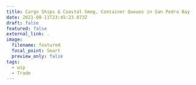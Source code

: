 ```yaml
---
title: Cargo Ships & Coastal Smog, Container Queues in San Pedro Bay
date: 2021-08-11T23:45:23.073Z
draft: false
featured: false
external_link: .
image:
  filename: featured
  focal_point: Smart
  preview_only: false
tags:
  - wip
  - Trade
---
```

